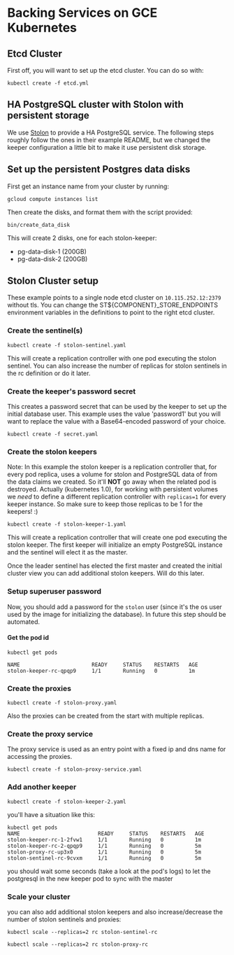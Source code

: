 # Backing Services on GCE Kubernetes

## Etcd Cluster

First off, you will want to set up the etcd cluster. You can do so with:

```
kubectl create -f etcd.yml
```

## HA PostgreSQL cluster with Stolon with persistent storage

We use [Stolon](https://github.com/sorintlab/stolon) to provide a HA PostgreSQL
service. The following steps roughly follow the ones in their example README,
but we changed the keeper configuration a little bit to make it use persistent
disk storage.

## Set up the persistent Postgres data disks

First get an instance name from your cluster by running:

```
gcloud compute instances list
```

Then create the disks, and format them with the script provided:

```
bin/create_data_disk
```

This will create 2 disks, one for each stolon-keeper:

  - pg-data-disk-1 (200GB)
  - pg-data-disk-2 (200GB)

## Stolon Cluster setup

These example points to a single node etcd cluster on `10.115.252.12:2379` without tls. You can change the ST${COMPONENT}_STORE_ENDPOINTS environment variables in the definitions to point to the right etcd cluster.

### Create the sentinel(s)

```
kubectl create -f stolon-sentinel.yaml
```

This will create a replication controller with one pod executing the stolon sentinel. You can also increase the number of replicas for stolon sentinels in the rc definition or do it later.

### Create the keeper's password secret

This creates a password secret that can be used by the keeper to set up the initial database user. This example uses the value 'password1' but you will want to replace the value with a Base64-encoded password of your choice.

```
kubectl create -f secret.yaml
```

### Create the stolon keepers

Note: In this example the stolon keeper is a replication controller that, for every pod replica, uses a volume for stolon and PostgreSQL data of from the data claims we created. So it'll **NOT** go away when the related pod is destroyed. Actually (kubernetes 1.0), for working with persistent volumes we _need_ to define a different replication controller with `replicas=1` for every keeper instance. So make sure to keep those replicas to be 1 for the keepers! :)

```
kubectl create -f stolon-keeper-1.yaml
```

This will create a replication controller that will create one pod  executing the stolon keeper.
The first keeper will initialize an empty PostgreSQL instance and the sentinel will elect it as the master.

Once the leader sentinel has elected the first master and created the initial cluster view you can add additional stolon keepers. Will do this later.

### Setup superuser password

Now, you should add a password for the `stolon` user (since it's the os user used by the image for initializing the database). In future this step should be automated.

#### Get the pod id
```
kubectl get pods

NAME                       READY     STATUS    RESTARTS   AGE
stolon-keeper-rc-qpqp9     1/1       Running   0          1m
```

### Create the proxies

```
kubectl create -f stolon-proxy.yaml
```
Also the proxies can be created from the start with multiple replicas.

### Create the proxy service

The proxy service is used as an entry point with a fixed ip and dns name for accessing the proxies.

```
kubectl create -f stolon-proxy-service.yaml
```


### Add another keeper

```
kubectl create -f stolon-keeper-2.yaml
```

you'll have a situation like this:

```
kubectl get pods
NAME                         READY     STATUS    RESTARTS   AGE
stolon-keeper-rc-1-2fvw1     1/1       Running   0          1m
stolon-keeper-rc-2-qpqp9     1/1       Running   0          5m
stolon-proxy-rc-up3x0        1/1       Running   0          5m
stolon-sentinel-rc-9cvxm     1/1       Running   0          5m
```

you should wait some seconds (take a look at the pod's logs) to let the postgresql in the new keeper pod to sync with the master

### Scale your cluster

you can also add additional stolon keepers and also increase/decrease the number of stolon sentinels and proxies:

```
kubectl scale --replicas=2 rc stolon-sentinel-rc
```

```
kubectl scale --replicas=2 rc stolon-proxy-rc
```
